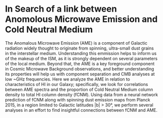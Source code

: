 # In Search of a link between Anomolous Microwave Emission and Cold Neutral Medium

The Anomalous Microwave Emission (AME) is a component of Galactic radiation widely thought to originate from spinning, ultra-small dust grains in the interstellar medium. Understanding this emmission helps to inform us of the makeup of the ISM, as it is strongly dependent on several parameters of the local medium. Beyond that, the AME is a key foreground component in Cosmic Microwave Background observations, and better understanding its properties will help us with component separation and CMB analyses at low ~GHz frequencies. Here we analyze the AME in relation to characteristics of HI in our Galaxy; specifically, we look for correlations between AME spectra and the proportion of Cold Neutral Medium column density to total HI column density (fCNM). Using data from a neural network prediction of fCNM along with spinning dust emission maps from Planck 2015, in a region limited to Galactic latitudes |b| > 30°, we perform several analyses in an effort to find insightful connections between fCNM and AME.
